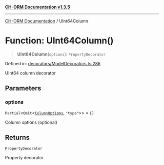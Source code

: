 [**CH-ORM Documentation v1.3.5**](../README.md)

***

[CH-ORM Documentation](../globals.md) / UInt64Column

# Function: UInt64Column()

> **UInt64Column**(`options`): `PropertyDecorator`

Defined in: [decorators/ModelDecorators.ts:286](https://github.com/iarayan/ch-orm/blob/main/src/decorators/ModelDecorators.ts#L286)

UInt64 column decorator

## Parameters

### options

`Partial`\<`Omit`\<[`ColumnOptions`](../interfaces/ColumnOptions.md), `"type"`\>\> = `{}`

Column options (optional)

## Returns

`PropertyDecorator`

Property decorator
